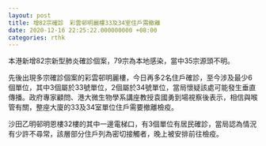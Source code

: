 ```yaml
---
layout: post
title: 增82宗確診　彩雲邨明麗樓33及34室住戶需撤離
date: 2020-12-16 22:25:22.000000000 +08:00
categories: rthk
---
```


本港新增82宗新型肺炎確診個案，79宗為本地感染，當中35宗源頭不明。

先後出現多宗確診個案的彩雲邨明麗樓，今日再多2名住戶確診，至今涉及最少6個單位，其中3個屬於33號單位，2個屬於34號單位，當局懷疑該處可能發生垂直傳播。政府專家顧問、港大微生物學系講座教授袁國勇到場視察後表示，相信與喉管有關，整座大廈的33及34室單位住戶需要撤離檢疫。

沙田乙明邨明恩樓32樓的其中一邊電梯口，有3個單位有居民確診，當局認為情況有少許不尋常，該層部分住戶列為密切接觸者，晚上被安排前往檢疫。
